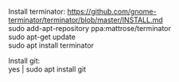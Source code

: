Install terminator: https://github.com/gnome-terminator/terminator/blob/master/INSTALL.md  
sudo add-apt-repository ppa:mattrose/terminator  
sudo apt-get update  
sudo apt install terminator  

Install git:  
yes | sudo apt install git  
